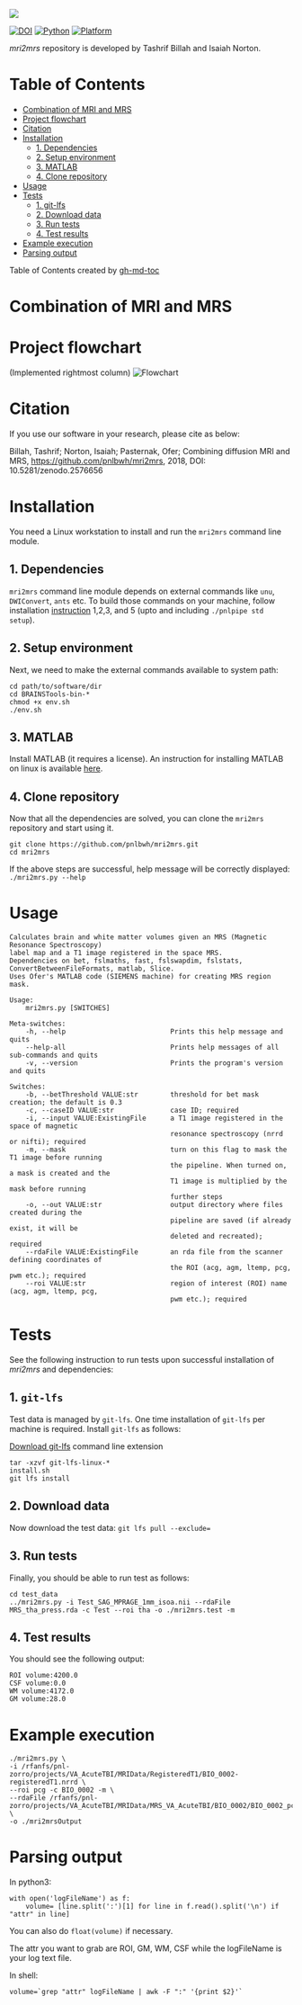 ![](./pnl-bwh-hms.png)

[![DOI](https://zenodo.org/badge/doi/10.5281/zenodo.2576656.svg)](https://doi.org/10.5281/zenodo.2576656) [![Python](https://img.shields.io/badge/Python-2.7%20%7C%203.6-green.svg)]() [![Platform](https://img.shields.io/badge/Platform-linux--64-orange.svg)]()

*mri2mrs* repository is developed by Tashrif Billah and Isaiah Norton.


Table of Contents
=================

   * [Combination of MRI and MRS](#combination-of-mri-and-mrs)
   * [Project flowchart](#project-flowchart)
   * [Citation](#citation)
   * [Installation](#installation)
      * [1. Dependencies](#1-dependencies)
      * [2. Setup environment](#2-setup-environment)
      * [3. MATLAB](#3-matlab)
      * [4. Clone repository](#4-clone-repository)
   * [Usage](#usage)
   * [Tests](#tests)
      * [1. git-lfs](#1-git-lfs)
      * [2. Download data](#2-download-data)
      * [3. Run tests](#3-run-tests)
      * [4. Test results](#4-test-results)
   * [Example execution](#example-execution)
   * [Parsing output](#parsing-output)
   

Table of Contents created by [gh-md-toc](https://github.com/ekalinin/github-markdown-toc)


# Combination of MRI and MRS


# Project flowchart
(Implemented rightmost column)
![Flowchart](mri2mrs_flowchart.jpg)


# Citation

If you use our software in your research, please cite as below:

Billah, Tashrif; Norton, Isaiah; Pasternak, Ofer; Combining diffusion MRI and MRS, https://github.com/pnlbwh/mri2mrs, 2018, DOI: 10.5281/zenodo.2576656
 


# Installation

You need a Linux workstation to install and run the `mri2mrs` command line module.

## 1. Dependencies
 
`mri2mrs` command line module depends on external commands like
`unu`, `DWIConvert`, `ants` etc. To build those commands on your machine, 
follow installation [instruction](https://github.com/pnlbwh/pnlpipe) 1,2,3, and 5 (upto and including `./pnlpipe std setup`).

## 2. Setup environment 

Next, we need to make the external commands available to system path: 

```
cd path/to/software/dir
cd BRAINSTools-bin-*
chmod +x env.sh
./env.sh
```

## 3. MATLAB 

Install MATLAB (it requires a license). An instruction for installing MATLAB on linux is 
available [here](https://xunyunliu.github.io/post/install_matlab/).


## 4. Clone repository 

Now that all the dependencies are solved, you can clone the `mri2mrs` repository and
start using it.

```
git clone https://github.com/pnlbwh/mri2mrs.git
cd mri2mrs
```

If the above steps are successful, help message will be correctly displayed:
`./mri2mrs.py --help`


# Usage

```
Calculates brain and white matter volumes given an MRS (Magnetic Resonance Spectroscopy)
label map and a T1 image registered in the space MRS.
Dependencies on bet, fslmaths, fast, fslswapdim, fslstats, ConvertBetweenFileFormats, matlab, Slice.
Uses Ofer's MATLAB code (SIEMENS machine) for creating MRS region mask.

Usage:
    mri2mrs.py [SWITCHES] 

Meta-switches:
    -h, --help                          Prints this help message and quits
    --help-all                          Prints help messages of all sub-commands and quits
    -v, --version                       Prints the program's version and quits

Switches:
    -b, --betThreshold VALUE:str        threshold for bet mask creation; the default is 0.3
    -c, --caseID VALUE:str              case ID; required
    -i, --input VALUE:ExistingFile      a T1 image registered in the space of magnetic
                                        resonance spectroscopy (nrrd or nifti); required
    -m, --mask                          turn on this flag to mask the T1 image before running
                                        the pipeline. When turned on, a mask is created and the
                                        T1 image is multiplied by the mask before running
                                        further steps
    -o, --out VALUE:str                 output directory where files created during the
                                        pipeline are saved (if already exist, it will be
                                        deleted and recreated); required
    --rdaFile VALUE:ExistingFile        an rda file from the scanner defining coordinates of
                                        the ROI (acg, agm, ltemp, pcg, pwm etc.); required
    --roi VALUE:str                     region of interest (ROI) name (acg, agm, ltemp, pcg,
                                        pwm etc.); required

```

# Tests

See the following instruction to run tests upon successful installation of *mri2mrs* and dependencies:

## 1. `git-lfs`

Test data is managed by `git-lfs`. One time installation of `git-lfs` per machine is required. 
Install `git-lfs` as follows:

[Download git-lfs](https://git-lfs.github.com/) command line extension

```
tar -xzvf git-lfs-linux-*
install.sh
git lfs install
```

## 2. Download data

Now download the test data:
`git lfs pull --exclude=`


## 3. Run tests 

Finally, you should be able to run test as follows:

```
cd test_data
../mri2mrs.py -i Test_SAG_MPRAGE_1mm_isoa.nii --rdaFile MRS_tha_press.rda -c Test --roi tha -o ./mri2mrs.test -m
```

## 4. Test results

You should see the following output:

```
ROI volume:4200.0
CSF volume:0.0
WM volume:4172.0
GM volume:28.0
```


# Example execution

```
./mri2mrs.py \
-i /rfanfs/pnl-zorro/projects/VA_AcuteTBI/MRIData/RegisteredT1/BIO_0002-registeredT1.nrrd \
--roi pcg -c BIO_0002 -m \
--rdaFile /rfanfs/pnl-zorro/projects/VA_AcuteTBI/MRIData/MRS_VA_AcuteTBI/BIO_0002/BIO_0002_pcg_press.rda \
-o ./mri2mrsOutput
```


# Parsing output

In python3:

```
with open('logFileName') as f:
    volume= [line.split(':')[1] for line in f.read().split('\n') if "attr" in line]
```

You can also do `float(volume)` if necessary. 

The attr you want to grab are ROI, GM, WM, CSF while the logFileName is your log text file.
    
    
In shell:

```
volume=`grep "attr" logFileName | awk -F ":" '{print $2}'`
```



